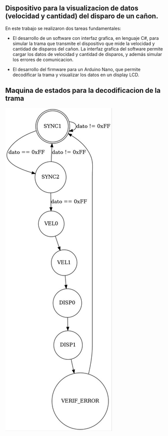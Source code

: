 Dispositivo para la visualizacion de datos (velocidad y cantidad) del disparo de un cañon.
------------------------------------------------------------------------------------------

En este trabajo se realizaron dos tareas fundamentales:

* El desarrollo de un software con interfaz grafica, en lenguaje C#, 
para simular la trama que transmite el dispositivo que mide la velocidad 
y cantidad de disparos del cañon. La interfaz grafica del software 
permite cargar los datos de velocidad y cantidad de disparos, y además 
simular los errores de comunicacion. 

* El desarrollo del firmware para un Arduino Nano, que permite decodificar 
la trama y visualizar los datos en un display LCD.  

Maquina de estados para la decodificacion de la trama
-----------------------------------------------------

![FSM](fsm.jpg)

